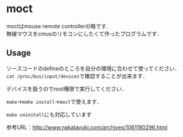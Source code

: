 # moct
moctはmouse remote controllerの略です.   
無線マウスをcmusのリモコンにしたくて作ったプログラムです．

## Usage
ソースコードのdefineのところを自分の環境に合わせて使ってください．   
`cat /proc/bus/input/devices`で確認することが出来ます．


デバイスを扱うのでroot権限で実行してください．

`make`→`make install`→`moct`で使えます．

`make uninstall`にも対応しています

参考URL：http://www.nakatayuki.com/archives/1061180296.html
